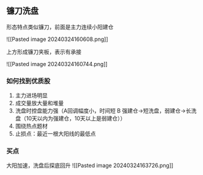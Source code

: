 ## 镰刀洗盘

形态特点类似镰刀，前面是主力连续小阳建仓

![[Pasted image 20240324160608.png]]

上方形成镰刀夹板，表示有承接

![[Pasted image 20240324160744.png]]

### 如何找到优质股

1. 主力进场明显
2. 成交量放大量和堆量
3. 洗盘时控盘能力强（A回调幅度小，时间短 B 强建仓->短洗盘，弱建仓->长洗盘（10天以内为强建仓，10天以上是弱建仓））
4. 围绕热点题材
5. 止损点：最近一根大阳线的最低点

### 买点
大阳加速，洗盘后探底回升
![[Pasted image 20240324163726.png]]


